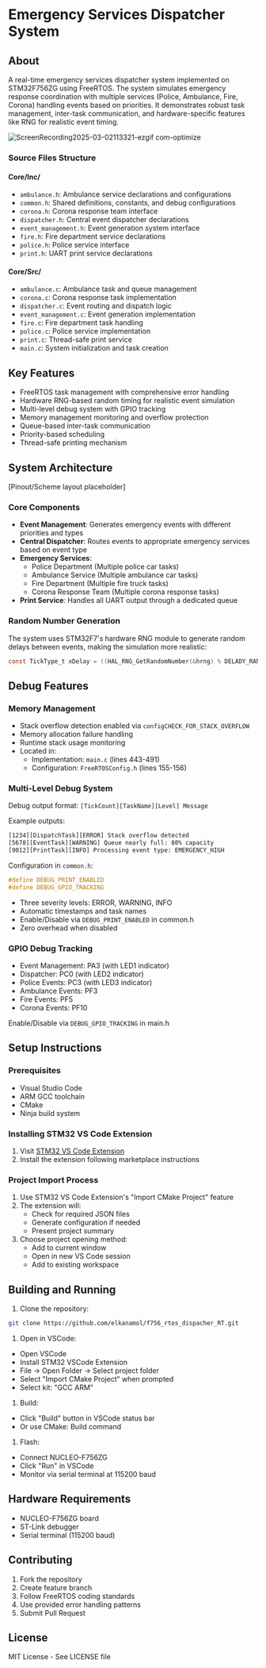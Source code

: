 # Emergency Services Dispatcher System

## About

A real-time emergency services dispatcher system implemented on STM32F756ZG using FreeRTOS. The system simulates emergency response coordination with multiple services (Police, Ambulance, Fire, Corona) handling events based on priorities. It demonstrates robust task management, inter-task communication, and hardware-specific features like RNG for realistic event timing.

![ScreenRecording2025-03-02113321-ezgif com-optimize](https://github.com/user-attachments/assets/df630574-1ffd-4aa5-ba58-a85d36387ce1)

### Source Files Structure

#### Core/Inc/

- `ambulance.h`: Ambulance service declarations and configurations
- `common.h`: Shared definitions, constants, and debug configurations
- `corona.h`: Corona response team interface
- `dispatcher.h`: Central event dispatcher declarations
- `event_management.h`: Event generation system interface
- `fire.h`: Fire department service declarations
- `police.h`: Police service interface
- `print.h`: UART print service declarations

#### Core/Src/

- `ambulance.c`: Ambulance task and queue management
- `corona.c`: Corona response task implementation
- `dispatcher.c`: Event routing and dispatch logic
- `event_management.c`: Event generation implementation
- `fire.c`: Fire department task handling
- `police.c`: Police service implementation
- `print.c`: Thread-safe print service
- `main.c`: System initialization and task creation

## Key Features

- FreeRTOS task management with comprehensive error handling
- Hardware RNG-based random timing for realistic event simulation
- Multi-level debug system with GPIO tracking
- Memory management monitoring and overflow protection
- Queue-based inter-task communication
- Priority-based scheduling
- Thread-safe printing mechanism

## System Architecture

[Pinout/Scheme layout placeholder]

### Core Components

- **Event Management**: Generates emergency events with different priorities and types
- **Central Dispatcher**: Routes events to appropriate emergency services based on event type
- **Emergency Services**:
  - Police Department (Multiple police car tasks)
  - Ambulance Service (Multiple ambulance car tasks)
  - Fire Department (Multiple fire truck tasks)
  - Corona Response Team (Multiple corona response tasks)
- **Print Service**: Handles all UART output through a dedicated queue

### Random Number Generation

The system uses STM32F7's hardware RNG module to generate random delays between events, making the simulation more realistic:

```c
const TickType_t xDelay = ((HAL_RNG_GetRandomNumber(&hrng) % DELADY_RANDOM_LIMIT) + 1) * portTICK_RATE_MS * TIME_FOR_DELAY;
```

## Debug Features

### Memory Management

- Stack overflow detection enabled via `configCHECK_FOR_STACK_OVERFLOW`
- Memory allocation failure handling
- Runtime stack usage monitoring
- Located in:
  - Implementation: `main.c` (lines 443-491)
  - Configuration: `FreeRTOSConfig.h` (lines 155-156)

### Multi-Level Debug System

Debug output format: `[TickCount][TaskName][Level] Message`

Example outputs:

```bash
[1234][DispatchTask][ERROR] Stack overflow detected
[5678][EventTask][WARNING] Queue nearly full: 80% capacity
[9012][PrintTask][INFO] Processing event type: EMERGENCY_HIGH
```

Configuration in `common.h`:

```c
#define DEBUG_PRINT_ENABLED
#define DEBUG_GPIO_TRACKING
```

- Three severity levels: ERROR, WARNING, INFO
- Automatic timestamps and task names
- Enable/Disable via `DEBUG_PRINT_ENABLED` in common.h
- Zero overhead when disabled

### GPIO Debug Tracking

- Event Management: PA3 (with LED1 indicator)
- Dispatcher: PC0 (with LED2 indicator)
- Police Events: PC3 (with LED3 indicator)
- Ambulance Events: PF3
- Fire Events: PF5
- Corona Events: PF10

Enable/Disable via `DEBUG_GPIO_TRACKING` in main.h

## Setup Instructions

### Prerequisites

- Visual Studio Code
- ARM GCC toolchain
- CMake
- Ninja build system

### Installing STM32 VS Code Extension

1. Visit [STM32 VS Code Extension](https://marketplace.visualstudio.com/items?itemName=stmicroelectronics.stm32-vscode-extension)
2. Install the extension following marketplace instructions

### Project Import Process

1. Use STM32 VS Code Extension's "Import CMake Project" feature
2. The extension will:
   - Check for required JSON files
   - Generate configuration if needed
   - Present project summary
3. Choose project opening method:
   - Add to current window
   - Open in new VS Code session
   - Add to existing workspace

## Building and Running

1. Clone the repository:

```bash
git clone https://github.com/elkanamol/f756_rtos_dispacher_RT.git
```

1. Open in VSCode:

- Open VSCode
- Install STM32 VSCode Extension
- File -> Open Folder -> Select project folder
- Select "Import CMake Project" when prompted
- Select kit: "GCC ARM"

1. Build:

- Click "Build" button in VSCode status bar
- Or use CMake: Build command

1. Flash:

- Connect NUCLEO-F756ZG
- Click "Run" in VSCode
- Monitor via serial terminal at 115200 baud

## Hardware Requirements

- NUCLEO-F756ZG board
- ST-Link debugger
- Serial terminal (115200 baud)

## Contributing

1. Fork the repository
2. Create feature branch
3. Follow FreeRTOS coding standards
4. Use provided error handling patterns
5. Submit Pull Request

## License

MIT License - See LICENSE file
